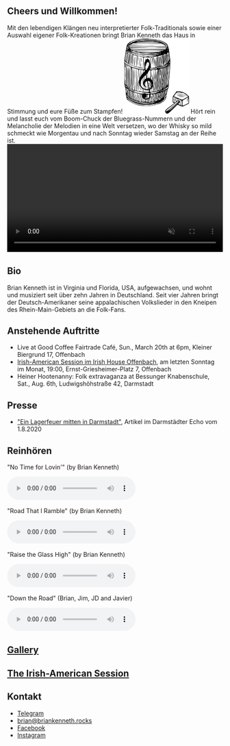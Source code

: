 ## Cheers und Willkommen!
Mit den lebendigen Klängen neu interpretierter Folk-Traditionals sowie einer Auswahl eigener Folk-Kreationen bringt Brian Kenneth das Haus in Stimmung und eure Füße zum Stampfen!
<img src="\assets\images\briankennethlogo1.png" id="brianpic" alt="logo" width="30%">
Hört rein und lasst euch vom Boom-Chuck der Bluegrass-Nummern und der Melancholie der Melodien in eine Welt versetzen, wo der Whisky so mild schmeckt wie Morgentau und nach Sonntag wieder Samstag an der Reihe ist.
<br/>
<video src="/assets/images/rolandVideo2.mp4" autoplay muted loop width="100%"></video>

## Bio
Brian Kenneth ist in Virginia und Florida, USA, aufgewachsen, und wohnt und musiziert seit über zehn Jahren in Deutschland. Seit vier Jahren bringt der Deutsch-Amerikaner seine appalachischen Volkslieder in den Kneipen des Rhein-Main-Gebiets an die Folk-Fans.
## Anstehende Auftritte
- Live at Good Coffee Fairtrade Café, Sun., March 20th at 6pm, Kleiner Biergrund 17, Offenbach
- [Irish-American Session im Irish House Offenbach](https://briankenneth.rocks/session), am letzten Sonntag im Monat, 19:00, Ernst-Griesheimer-Platz 7, Offenbach
- Heiner Hootenanny: Folk extravaganza at Bessunger Knabenschule, Sat., Aug. 6th, Ludwigshöhstraße 42, Darmstadt
  
## Presse
- ["Ein Lagerfeuer mitten in Darmstadt"](https://www.echo-online.de/freizeit/kunst-und-kultur/musik/ein-lagerfeuer-mitten-in-darmstadt_22032124), Artikel im Darmstädter Echo vom 1.8.2020

## Reinhören
<p class="audiotext">"No Time for Lovin'" (by Brian Kenneth)</p>
 <audio controls>
     <source src="assets\images\No_Time_for_Lovin.mp3" type="audio/mpeg">
</audio>
<p class="audiotext">"Road That I Ramble" (by Brian Kenneth)</p>
<audio controls>
 <source src="assets\images\Road_That_I_Ramble.mp3" type="audio/mpeg">
</audio>
<p class="audiotext">"Raise the Glass High" (by Brian Kenneth)</p>
 <audio controls>
     <source src="assets\images\Raise the Glass High.mp3" type="audio/mpeg">
</audio>
<p class="audiotext">"Down the Road" (Brian, Jim, JD and Javier)</p>
 <audio controls>
     <source src="assets\images\jam_session.mp3" type="audio/mpeg">
</audio>

<!-- <iframe width="100%" height="400" scrolling="no" frameborder="no" allow="autoplay" src="https://w.soundcloud.com/player/?url=https%3A//api.soundcloud.com/playlists/1021407670&color=%23ff5500&auto_play=false&hide_related=false&show_comments=true&show_user=true&show_reposts=false&show_teaser=true&visual=true"></iframe> -->

## [Gallery](gallery)  

## [The Irish-American Session](/session)

## Kontakt
- [Telegram](https://t.me/BrianJL)
- [brian@briankenneth.rocks](mailto:brian@briankenneth.rocks)
- [Facebook](https://facebook.com/briankennethmusic)
- [Instagram](https://www.instagram.com/briankennethmusic/)
